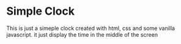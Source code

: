 # Simple Clock

This is just a simeple clock created with html, css and some vanilla javascript. it just display the time in the middle of the screen
